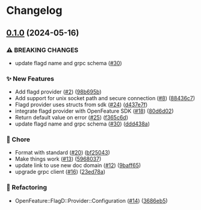 # Changelog

## [0.1.0](https://github.com/open-feature/ruby-sdk-contrib/compare/openfeature-flagd-provider-v0.0.1...openfeature-flagd-provider/v0.1.0) (2024-05-16)


### ⚠ BREAKING CHANGES

* update flagd name and grpc schema ([#30](https://github.com/open-feature/ruby-sdk-contrib/issues/30))

### ✨ New Features

* Add flagd provider ([#2](https://github.com/open-feature/ruby-sdk-contrib/issues/2)) ([98b695b](https://github.com/open-feature/ruby-sdk-contrib/commit/98b695b05eb1525cb796479be8b36c2751297b98))
* Add support for unix socket path and secure connection ([#8](https://github.com/open-feature/ruby-sdk-contrib/issues/8)) ([88436c7](https://github.com/open-feature/ruby-sdk-contrib/commit/88436c7175373552bc7cad236297028bb655e12d))
* Flagd provider uses structs from sdk ([#24](https://github.com/open-feature/ruby-sdk-contrib/issues/24)) ([d437e7f](https://github.com/open-feature/ruby-sdk-contrib/commit/d437e7f72f3790d6c82ce1d006efdd528da7402e))
* integrate flagd provider with OpenFeature SDK ([#18](https://github.com/open-feature/ruby-sdk-contrib/issues/18)) ([80d6d02](https://github.com/open-feature/ruby-sdk-contrib/commit/80d6d028fbe762fae243d687bba7f9642bb2c116))
* Return default value on error ([#25](https://github.com/open-feature/ruby-sdk-contrib/issues/25)) ([f365c6d](https://github.com/open-feature/ruby-sdk-contrib/commit/f365c6db6ab8465c39d55764c7715f81d6d7f922))
* update flagd name and grpc schema ([#30](https://github.com/open-feature/ruby-sdk-contrib/issues/30)) ([ddd438a](https://github.com/open-feature/ruby-sdk-contrib/commit/ddd438abc3c7b6d586c36ea94060c75448e99f27))


### 🧹 Chore

* Format with standard ([#20](https://github.com/open-feature/ruby-sdk-contrib/issues/20)) ([bf25043](https://github.com/open-feature/ruby-sdk-contrib/commit/bf25043f87bdd9cd2bc8527fead8f4a0c3b95eff))
* Make things work ([#13](https://github.com/open-feature/ruby-sdk-contrib/issues/13)) ([5968037](https://github.com/open-feature/ruby-sdk-contrib/commit/5968037b7290f7f84ca96e621bf136f7c7a42e8a))
* update link to use new doc domain ([#12](https://github.com/open-feature/ruby-sdk-contrib/issues/12)) ([9baff65](https://github.com/open-feature/ruby-sdk-contrib/commit/9baff65051522705606e336ba1fe614115907418))
* upgrade grpc client ([#16](https://github.com/open-feature/ruby-sdk-contrib/issues/16)) ([23ed78a](https://github.com/open-feature/ruby-sdk-contrib/commit/23ed78a830c81030e1fb40d0aef04ea5458d2d6d))


### 🔄 Refactoring

* OpenFeature::FlagD::Provider::Configuration ([#14](https://github.com/open-feature/ruby-sdk-contrib/issues/14)) ([3686eb5](https://github.com/open-feature/ruby-sdk-contrib/commit/3686eb5c31ec0e6af97bc74ff58ffb815b78e114))
